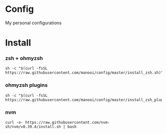 # Config
My personal configurations

# Install

### zsh + ohmyzsh
```
sh -c "$(curl -fsSL https://raw.githubusercontent.com/manooi/config/master/install_zsh.sh)"
```

### ohmyzsh plugins
```
sh -c "$(curl -fsSL https://raw.githubusercontent.com/manooi/config/master/install_zsh_plugins.sh)"
```

### nvm

```
curl -o- https://raw.githubusercontent.com/nvm-sh/nvm/v0.39.4/install.sh | bash
```